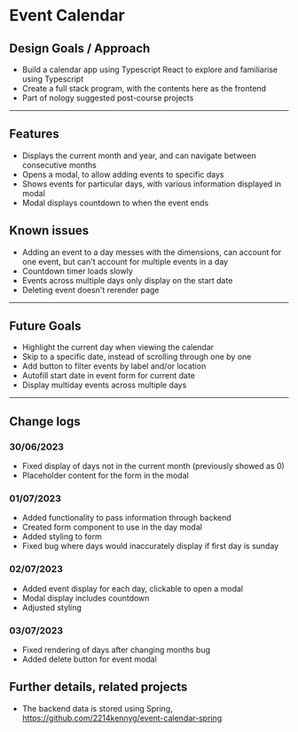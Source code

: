 # Event Calendar

## Design Goals / Approach

-   Build a calendar app using Typescript React to explore and familiarise using Typescript
-   Create a full stack program, with the contents here as the frontend
-   Part of nology suggested post-course projects

---

## Features

-   Displays the current month and year, and can navigate between consecutive months
-   Opens a modal, to allow adding events to specific days
-   Shows events for particular days, with various information displayed in modal
-   Modal displays countdown to when the event ends

## Known issues

-   Adding an event to a day messes with the dimensions, can account for one event, but can't account for multiple events in a day
-   Countdown timer loads slowly
-   Events across multiple days only display on the start date
-   Deleting event doesn't rerender page

---

## Future Goals

-   Highlight the current day when viewing the calendar
-   Skip to a specific date, instead of scrolling through one by one
-   Add button to filter events by label and/or location
-   Autofill start date in event form for current date
-   Display multiday events across multiple days

---

## Change logs

### 30/06/2023

-   Fixed display of days not in the current month (previously showed as 0)
-   Placeholder content for the form in the modal

### 01/07/2023

-   Added functionality to pass information through backend
-   Created form component to use in the day modal
-   Added styling to form
-   Fixed bug where days would inaccurately display if first day is sunday

### 02/07/2023

-   Added event display for each day, clickable to open a modal
-   Modal display includes countdown
-   Adjusted styling

### 03/07/2023

-   Fixed rendering of days after changing months bug
-   Added delete button for event modal

## Further details, related projects

-   The backend data is stored using Spring, https://github.com/2214kennyg/event-calendar-spring
